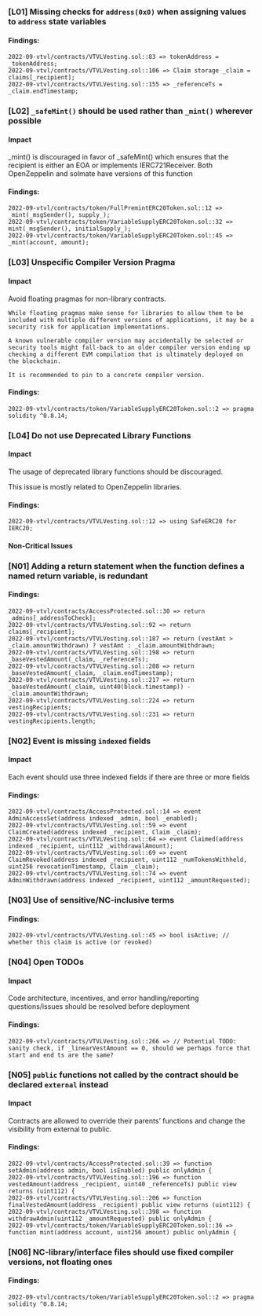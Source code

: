 








### [L01] Missing checks for `address(0x0)` when assigning values to `address` state variables


#### Findings:
```
2022-09-vtvl/contracts/VTVLVesting.sol::83 => tokenAddress = _tokenAddress;
2022-09-vtvl/contracts/VTVLVesting.sol::106 => Claim storage _claim = claims[_recipient];
2022-09-vtvl/contracts/VTVLVesting.sol::155 => _referenceTs = _claim.endTimestamp;
```



### [L02] `_safeMint()` should be used rather than `_mint()` wherever possible

#### Impact
_mint() is discouraged in favor of _safeMint() which ensures that the recipient is either an EOA or implements IERC721Receiver. Both OpenZeppelin and solmate have versions of this function

#### Findings:
```
2022-09-vtvl/contracts/token/FullPremintERC20Token.sol::12 => _mint(_msgSender(), supply_);
2022-09-vtvl/contracts/token/VariableSupplyERC20Token.sol::32 => mint(_msgSender(), initialSupply_);
2022-09-vtvl/contracts/token/VariableSupplyERC20Token.sol::45 => _mint(account, amount);
```

### [L03] Unspecific Compiler Version Pragma

#### Impact
Avoid floating pragmas for non-library contracts.

    While floating pragmas make sense for libraries to allow them to be included with multiple different versions of applications, it may be a security risk for application implementations.
    
    A known vulnerable compiler version may accidentally be selected or security tools might fall-back to an older compiler version ending up checking a different EVM compilation that is ultimately deployed on the blockchain.
    
    It is recommended to pin to a concrete compiler version.
#### Findings:
```
2022-09-vtvl/contracts/token/VariableSupplyERC20Token.sol::2 => pragma solidity ^0.8.14;
```





### [L04] Do not use Deprecated Library Functions

#### Impact
The usage of deprecated library functions should be discouraged.

This issue is mostly related to OpenZeppelin libraries.
#### Findings:
```
2022-09-vtvl/contracts/VTVLVesting.sol::12 => using SafeERC20 for IERC20;
```



#### Non-Critical Issues

### [N01] Adding a return statement when the function defines a named return variable, is redundant


#### Findings:
```
2022-09-vtvl/contracts/AccessProtected.sol::30 => return _admins[_addressToCheck];
2022-09-vtvl/contracts/VTVLVesting.sol::92 => return claims[_recipient];
2022-09-vtvl/contracts/VTVLVesting.sol::187 => return (vestAmt > _claim.amountWithdrawn) ? vestAmt : _claim.amountWithdrawn;
2022-09-vtvl/contracts/VTVLVesting.sol::198 => return _baseVestedAmount(_claim, _referenceTs);
2022-09-vtvl/contracts/VTVLVesting.sol::208 => return _baseVestedAmount(_claim, _claim.endTimestamp);
2022-09-vtvl/contracts/VTVLVesting.sol::217 => return _baseVestedAmount(_claim, uint40(block.timestamp)) - _claim.amountWithdrawn;
2022-09-vtvl/contracts/VTVLVesting.sol::224 => return vestingRecipients;
2022-09-vtvl/contracts/VTVLVesting.sol::231 => return vestingRecipients.length;
```






### [N02] Event is missing `indexed` fields

#### Impact
Each event should use three indexed fields if there are three or more fields
#### Findings:
```
2022-09-vtvl/contracts/AccessProtected.sol::14 => event AdminAccessSet(address indexed _admin, bool _enabled);
2022-09-vtvl/contracts/VTVLVesting.sol::59 => event ClaimCreated(address indexed _recipient, Claim _claim);
2022-09-vtvl/contracts/VTVLVesting.sol::64 => event Claimed(address indexed _recipient, uint112 _withdrawalAmount);
2022-09-vtvl/contracts/VTVLVesting.sol::69 => event ClaimRevoked(address indexed _recipient, uint112 _numTokensWithheld, uint256 revocationTimestamp, Claim _claim);
2022-09-vtvl/contracts/VTVLVesting.sol::74 => event AdminWithdrawn(address indexed _recipient, uint112 _amountRequested);
```



### [N03] Use of sensitive/NC-inclusive terms


#### Findings:
```
2022-09-vtvl/contracts/VTVLVesting.sol::45 => bool isActive; // whether this claim is active (or revoked)
```



### [N04] Open TODOs

#### Impact
Code architecture, incentives, and error handling/reporting questions/issues should be resolved before deployment
#### Findings:
```
2022-09-vtvl/contracts/VTVLVesting.sol::266 => // Potential TODO: sanity check, if _linearVestAmount == 0, should we perhaps force that start and end ts are the same?
```




### [N05] `public` functions not called by the contract should be declared `external` instead

#### Impact
Contracts are allowed to override their parents’ functions and change the visibility from external to public.
#### Findings:
```
2022-09-vtvl/contracts/AccessProtected.sol::39 => function setAdmin(address admin, bool isEnabled) public onlyAdmin {
2022-09-vtvl/contracts/VTVLVesting.sol::196 => function vestedAmount(address _recipient, uint40 _referenceTs) public view returns (uint112) {
2022-09-vtvl/contracts/VTVLVesting.sol::206 => function finalVestedAmount(address _recipient) public view returns (uint112) {
2022-09-vtvl/contracts/VTVLVesting.sol::398 => function withdrawAdmin(uint112 _amountRequested) public onlyAdmin {
2022-09-vtvl/contracts/token/VariableSupplyERC20Token.sol::36 => function mint(address account, uint256 amount) public onlyAdmin {
```

### [N06] NC-library/interface files should use fixed compiler versions, not floating ones


#### Findings:

```
2022-09-vtvl/contracts/token/VariableSupplyERC20Token.sol::2 => pragma solidity ^0.8.14;
```





